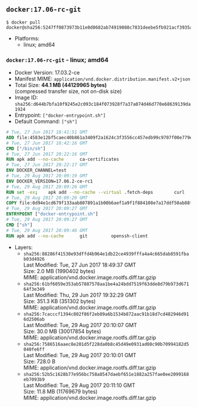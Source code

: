 ## `docker:17.06-rc-git`

```console
$ docker pull docker@sha256:5247ff0873973b11e0d0682ab74919088c7831deebe5fb921acf3935a4b32424
```

-	Platforms:
	-	linux; amd64

### `docker:17.06-rc-git` - linux; amd64

-	Docker Version: 17.03.2-ce
-	Manifest MIME: `application/vnd.docker.distribution.manifest.v2+json`
-	Total Size: **44.1 MB (44129965 bytes)**  
	(compressed transfer size, not on-disk size)
-	Image ID: `sha256:d644b7bfa10f9245e2c093c184f073928f7a37a074d46d770e68639139da1924`
-	Entrypoint: `["docker-entrypoint.sh"]`
-	Default Command: `["sh"]`

```dockerfile
# Tue, 27 Jun 2017 18:41:51 GMT
ADD file:4583e12bf5caec40b861a3409f2a1624c3f3556cc457edb99c9707f00e779e45 in / 
# Tue, 27 Jun 2017 18:42:16 GMT
CMD ["/bin/sh"]
# Tue, 27 Jun 2017 20:22:16 GMT
RUN apk add --no-cache 		ca-certificates
# Tue, 27 Jun 2017 20:22:17 GMT
ENV DOCKER_CHANNEL=test
# Tue, 29 Aug 2017 20:09:19 GMT
ENV DOCKER_VERSION=17.06.2-ce-rc1
# Tue, 29 Aug 2017 20:09:26 GMT
RUN set -ex; 	apk add --no-cache --virtual .fetch-deps 		curl 		tar 	; 		apkArch="$(apk --print-arch)"; 	case "$apkArch" in 		x86_64) dockerArch='x86_64' ;; 		s390x) dockerArch='s390x' ;; 		*) echo >&2 "error: unsupported architecture ($apkArch)"; exit 1 ;;	esac; 		if ! curl -fL -o docker.tgz "https://download.docker.com/linux/static/${DOCKER_CHANNEL}/${dockerArch}/docker-${DOCKER_VERSION}.tgz"; then 		echo >&2 "error: failed to download 'docker-${DOCKER_VERSION}' from '${DOCKER_CHANNEL}' for '${dockerArch}'"; 		exit 1; 	fi; 		tar --extract 		--file docker.tgz 		--strip-components 1 		--directory /usr/local/bin/ 	; 	rm docker.tgz; 		apk del .fetch-deps; 		dockerd -v; 	docker -v
# Tue, 29 Aug 2017 20:09:26 GMT
COPY file:0d94e1cd679f133aab807891a1b00b6aef1a9f1f884108e7a17ddf50ab88f1fb in /usr/local/bin/ 
# Tue, 29 Aug 2017 20:09:27 GMT
ENTRYPOINT ["docker-entrypoint.sh"]
# Tue, 29 Aug 2017 20:09:27 GMT
CMD ["sh"]
# Tue, 29 Aug 2017 20:09:46 GMT
RUN apk add --no-cache 		git 		openssh-client
```

-	Layers:
	-	`sha256:88286f41530e93dffd4b964e1db22ce4939fffa4a4c665dab8591fbab03d4926`  
		Last Modified: Tue, 27 Jun 2017 18:49:37 GMT  
		Size: 2.0 MB (1990402 bytes)  
		MIME: application/vnd.docker.image.rootfs.diff.tar.gzip
	-	`sha256:61bf6059e353ab57887578aa1be4a24bdd7519f63dde8d79b973d67164f3e349`  
		Last Modified: Thu, 29 Jun 2017 19:32:29 GMT  
		Size: 351.3 KB (351302 bytes)  
		MIME: application/vnd.docker.image.rootfs.diff.tar.gzip
	-	`sha256:7cacccf1394c802f86f2eb89a6b1534b872aac91b18d7cd482946d916d2506ab`  
		Last Modified: Tue, 29 Aug 2017 20:10:07 GMT  
		Size: 30.0 MB (30017854 bytes)  
		MIME: application/vnd.docker.image.rootfs.diff.tar.gzip
	-	`sha256:7586516aaec8e201d5f228da0b8c45d49e0931ad08c90b70994182d5040fe6ff`  
		Last Modified: Tue, 29 Aug 2017 20:10:01 GMT  
		Size: 728.0 B  
		MIME: application/vnd.docker.image.rootfs.diff.tar.gzip
	-	`sha256:52b5c1628b77e956bc758a8547daebf651e1882a257fae0ee2099168eb7093b9`  
		Last Modified: Tue, 29 Aug 2017 20:11:10 GMT  
		Size: 11.8 MB (11769679 bytes)  
		MIME: application/vnd.docker.image.rootfs.diff.tar.gzip
